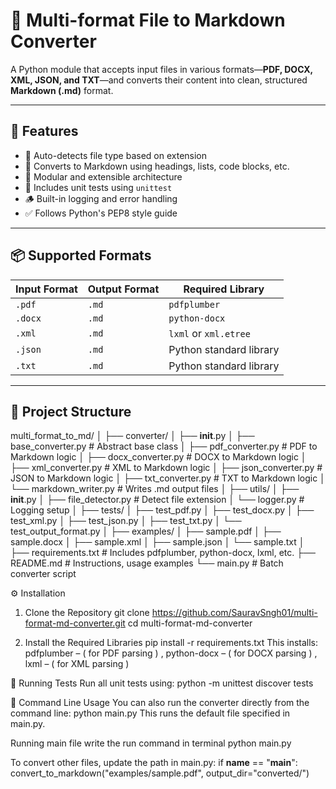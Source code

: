 # 📝 Multi-format File to Markdown Converter

A Python module that accepts input files in various formats—**PDF, DOCX, XML, JSON, and TXT**—and converts their content into clean, structured **Markdown (.md)** format.

---

## 🚀 Features

- 📄 Auto-detects file type based on extension
- 🔄 Converts to Markdown using headings, lists, code blocks, etc.
- 🧱 Modular and extensible architecture
- 🧪 Includes unit tests using `unittest`
- 🪵 Built-in logging and error handling
- ✅ Follows Python's PEP8 style guide

---

## 📦 Supported Formats

| Input Format | Output Format | Required Library       |
|--------------|----------------|-------------------------|
| `.pdf`       | `.md`          | `pdfplumber`            |
| `.docx`      | `.md`          | `python-docx`           |
| `.xml`       | `.md`          | `lxml` or `xml.etree`   |
| `.json`      | `.md`          | Python standard library |
| `.txt`       | `.md`          | Python standard library |

---

## 📁 Project Structure
multi_format_to_md/
│
├── converter/
│   ├── __init__.py
│   ├── base_converter.py       # Abstract base class
│   ├── pdf_converter.py        # PDF to Markdown logic
│   ├── docx_converter.py       # DOCX to Markdown logic
│   ├── xml_converter.py        # XML to Markdown logic
│   ├── json_converter.py       # JSON to Markdown logic
│   ├── txt_converter.py        # TXT to Markdown logic
│   └── markdown_writer.py      # Writes .md output files
│
├── utils/
│   ├── __init__.py
│   ├── file_detector.py        # Detect file extension
│   └── logger.py               # Logging setup
│
├── tests/
│   ├── test_pdf.py
│   ├── test_docx.py
│   ├── test_xml.py
│   ├── test_json.py
│   ├── test_txt.py
│   └── test_output_format.py
│
├── examples/
│   ├── sample.pdf
│   ├── sample.docx
│   ├── sample.xml
│   ├── sample.json
│   └── sample.txt
│
├── requirements.txt            # Includes pdfplumber, python-docx, lxml, etc.
├── README.md                   # Instructions, usage examples
└── main.py                     # Batch converter script


⚙️ Installation
1. Clone the Repository
  git clone https://github.com/SauravSngh01/multi-format-md-converter.git
  cd multi-format-md-converter

2. Install the Required Libraries
  pip install -r requirements.txt
This installs: pdfplumber – ( for PDF parsing ) , python-docx – ( for DOCX parsing ) , lxml – ( for XML parsing )

🧪 Running Tests
Run all unit tests using:
  python -m unittest discover tests
  
🔄 Command Line Usage
You can also run the converter directly from the command line:
  python main.py
This runs the default file specified in main.py.

Running main file 
write the run command in terminal 
python main.py

To convert other files, update the path in main.py:
if __name__ == "__main__":
    convert_to_markdown("examples/sample.pdf", output_dir="converted/")
